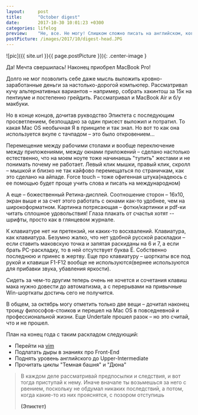 ```yaml
---
layout:     post
title:      "October digest"
date:       2017-10-30 10:01:23 +0300
categories: lifelog
preview:    "Не, все. Не могу! Слишком сложно писать на английском, когда переполнен эмоциями и хочешь сказать много и сразу, но рамки знания языка не позволяют это сделать. Посему вернемся на время в эту раскладку"
postPicture: /images/2017/10/digest-head.JPG
---
```


![pic]({{ site.url }}{{ page.postPicture }}){: .center-image }

Да! Мечта свершилась! Наконец приобрел MacBook Pro!

Долго не мог позволить себе даже мысль выложить кровно-заработанные деньги за настолько-дорогой компьютер. Рассматривал кучу альтернативных вариантов – например, собрать хакинтош за 15к на пентиуме и постепенно грейдить. Рассматривал и MacBook Air и б/у макбуки. 

Но в конце концов, дочитав рукводство Эпиктета с последующим просветлением, безпощадно за один присест выложил и потратил. То какая Mac OS необычная Я в принципе и так знал. Но вот то как она используется вкупе с тачпадом – это было откровением...

Перемещение между рабочими столами и вообще переключение между приложениями, между окнами приложений – сделано настолько естественно, что на моем ноуте тоже начинаешь "тупить" жестами и не понимать почему не работает. Левый клик мышки, правый клик, скролл – мышкой и близко не так кайфово перемещаться по страничкам, как это сделано на айпаде. Force touch – тоже офигенная штука(надеюсь с ее помощью будет проще учить слова и писать на международном)

А еще – божественный Ретина-дисплей. Соотношение сторон – 16x10, экран выше и за счет этого работать с окнами как-то удобнее, чем на широкоформатном. Картинка потрясающая – фотки/картинки и pdf-ки читать сплошное удовольствия! Глаза плакать от счастья хотят -- шрифты, просто как в глянцевом журнале. 

К клавиатуре нет ни претензий, ни каких-то восхвалений. Клавиатура, как клавиатура. Безумно жалко, что нет удобной русской раскладки – если ставить маковскую точка и запятая раскиданы на 6 и 7, а если брать PC-раскладку, то в ней отсутствует буквa Ё. Собственно последнюю и принес в жертву. Еще про клавиатуру – шорткаты все под рукой и клавиши F1-F12 вообще не используются(вернее используются для прибавки звука, убавления яркости).

Сидеть за чем-то другим теперь очень не хочется и сочетания клавиш мака нужно довести до автоматизма, а с перерывами на привычные Win-шорткаты достичь сего не получится.

В общем, за октябрь могу отметить только две вещи – дочитал наконец троицу философов-стоиков и перешел на Mac OS в повседневной и профессиональной жизни. Еще Undertale прошел разок – но это считай, что и не прошел.

План на конец года с таким раскладом следующий:
- Перейти на [vim](https://medium.com/@peterxjang/how-to-learn-vim-a-four-week-plan-cd8b376a9b85)
- Подлатать дыры в знаниях про Front-End
- Поднять уровень английского до Upper-Intermediate
- Прочитать циклы "Темная башня" и "Дюна"

> В каждом деле рассматривай предпосылки и следствия, и вот тогда приступай к нему. Иначе вначале ты возьмешься за него с рвением, поскольку не обдумал никаких последствий, а потом, когда какие-то из них прояснятся, с позором отступишь
>
> **(Эпиктет)**
